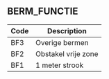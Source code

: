 ## BERM_FUNCTIE				
				
|	Code	|	Description	|
|	---	|	---	|
|	BF3	|	Overige bermen	|
|	BF2	|	Obstakel vrije zone	|
|	BF1	|	1 meter strook	|
